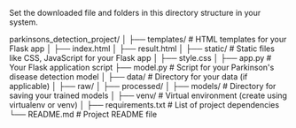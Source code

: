 Set the downloaded file and folders in this directory structure in your system.

parkinsons_detection_project/
│
├── templates/                   # HTML templates for your Flask app
│   ├── index.html
│   ├── result.html
│
├── static/                      # Static files like CSS, JavaScript for your Flask app
│   ├── style.css
│
├── app.py                       # Your Flask application script
├── model.py                     # Script for your Parkinson's disease detection model
│
├── data/                        # Directory for your data (if applicable)
│   ├── raw/
│   ├── processed/
│
├── models/                      # Directory for saving your trained models
│
├── venv/                        # Virtual environment (create using virtualenv or venv)
│
├── requirements.txt             # List of project dependencies
└── README.md                    # Project README file
